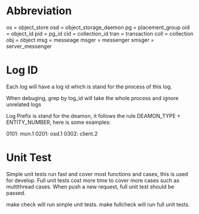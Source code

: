 # Abbreviation #

os     = object_store
osd    = object_storage_daemon
pg     = placement_group
oid    = object_id
pid    = pg_id
cid    = collection_id
tran   = transaction
coll   = collection
obj    = object
msg    = messeage
msger  = messenger
smsger = server_messenger


# Log ID #

Each log will have a log id which is stand for the process of this log.

When debuging, grep by log_id will take the whole process and ignore unrelated logs

Log Prefix is stand for the deamon, it follows the rule DEAMON_TYPE + ENTITY_NUMBER, here is some examples:

0101: mon.1
0201: osd.1
0302: client.2

# Unit Test #

Simple unit tests run fast and cover most functions and cases, this is used for develop.
Full unit tests cost more time to cover more cases such as multithread cases. When push a new request, full unit test should be passed.

make check will run simple unit tests.
make fullcheck will run full unit tests.

